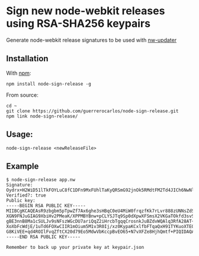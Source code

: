 Sign new node-webkit releases using RSA-SHA256 keypairs
=======================================================

Generate node-webkit release signatures to be used with [nw-updater](http://npmjs.org/package/nw-updater)

## Installation 

With [npm](http://npmjs.org):

    npm install node-sign-release -g

From source:

    cd ~
    git clone https://github.com/guerrerocarlos/node-sign-release.git
    npm link node-sign-release/

## Usage:

    node-sign-release <newReleaseFile>

## Example

    $ node-sign-release app.nw
    Signature: Oydrx+H2WiD51lTkFOYLuC8fC1DFn9MxFUhlTaKyQRSmG92jnOk5RMdtFM2Td4JICh6NwNlesNr102MSckk7084JcWIBzSsH0lX5yH1kkQLwqTpIpq/RAoi3qnO7tQpaZMr6BLO4KKyVjLB0RS1Qmzd/eU46SpKGGiEynDG+b+uKYxJbbWkALZAGSZzrndW+C2+aRzgk11bntqzzw0KNBUfbjlpounofxbXHUFxKICEWNxtx3DwCdiIj1jZxL59rEMpdUk60JwGIGea02VlAUDBgN76pIjCV3LDEYZyz55ihCr+Q2rr9Ma75u/ar6aGKSb5L0BL6GMdhvMYp6q69ow==
    Verified?: true
    Public key:
    -----BEGIN RSA PUBLIC KEY-----
    MIIBCgKCAQEAsR9zbgbm5pTpwZf7Ax6ghe3sHBqC0eU4MiW0frqzfKk7rLvr888zUNNsZdS9
    XGN9FNJuGIAG9XbiHv2PMeaK/XPPMBYBnw+pCLYSJTq9Sp0dXpwXFSmsX2VKGaTOkfd3svSm
    gBE3nnB8Ma1cSULJv9sNFszWGcDU7ariQqZ2iHrcbTgqqCrosnkJuBZdvWQAlq3RfA28AT+U
    XoXbFcWdjE/1uTd6FOXwCIIR1mOium5M1v3R0Ij/xz0KypaKCxlfbFTqaQxH91TYKuoXTEOW
    G8KiVEE+qd4ROIlFvqZftCX20d79Eo5MdwVbKccpBvEO65+N7vXFZe8HjhQmtf+PIQIDAQAB
    -----END RSA PUBLIC KEY-----

    Remember to back up your private key at keypair.json


